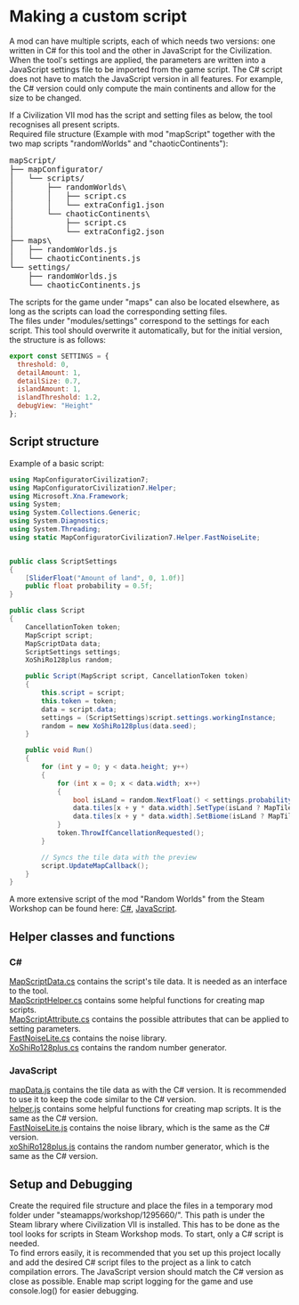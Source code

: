 # Making a custom script

A mod can have multiple scripts, each of which needs two versions: one written in C# for this tool and the other in JavaScript for the Civilization.
When the tool's settings are applied, the parameters are written into a JavaScript settings file to be imported from the game script.
The C# script does not have to match the JavaScript version in all features. For example, the C# version could only compute the main continents and allow for the size to be changed. 

If a Civilization VII mod has the script and setting files as below, the tool recognises all present scripts.  
Required file structure (Example with mod "mapScript" together with the two map scripts "randomWorlds" and "chaoticContinents"):

<pre>
mapScript/
├── mapConfigurator/
│   └── scripts/
│       ├── randomWorlds\
│       │   ├── script.cs
│       │   └── extraConfig1.json
│       └── chaoticContinents\
│           ├── script.cs
│           └── extraConfig2.json
├── maps\
│   ├── randomWorlds.js
│   └── chaoticContinents.js
└── settings/
    ├── randomWorlds.js
    └── chaoticContinents.js
</pre>

The scripts for the game under "maps" can also be located elsewhere, as long as the scripts can load the corresponding setting files.  
The files under "modules/settings" correspond to the settings for each script. This tool should overwrite it automatically, but for the initial version, the structure is as follows:  

```js
export const SETTINGS = {
  threshold: 0,
  detailAmount: 1,
  detailSize: 0.7,
  islandAmount: 1,
  islandThreshold: 1.2,
  debugView: "Height"
};
```
## Script structure
Example of a basic script:
```cs
using MapConfiguratorCivilization7;
using MapConfiguratorCivilization7.Helper;
using Microsoft.Xna.Framework;
using System;
using System.Collections.Generic;
using System.Diagnostics;
using System.Threading;
using static MapConfiguratorCivilization7.Helper.FastNoiseLite;


public class ScriptSettings
{
    [SliderFloat("Amount of land", 0, 1.0f)]
    public float probability = 0.5f;
}

public class Script
{
    CancellationToken token;
    MapScript script;
    MapScriptData data;
    ScriptSettings settings;
    XoShiRo128plus random;

    public Script(MapScript script, CancellationToken token)
    {
        this.script = script;
        this.token = token;
        data = script.data;
        settings = (ScriptSettings)script.settings.workingInstance;
        random = new XoShiRo128plus(data.seed);
    }

    public void Run()
    {
        for (int y = 0; y < data.height; y++)
        {
            for (int x = 0; x < data.width; x++)
            {
                bool isLand = random.NextFloat() < settings.probability;
                data.tiles[x + y * data.width].SetType(isLand ? MapTileType.Continent : MapTileType.Water);
                data.tiles[x + y * data.width].SetBiome(isLand ? MapTileBiome.Grassland : MapTileBiome.Ocean);
            }
            token.ThrowIfCancellationRequested();
        }

        // Syncs the tile data with the preview
        script.UpdateMapCallback();
    }
}
```
A more extensive script of the mod "Random Worlds" from the Steam Workshop can be found here: [C#](Examples/randomWorlds.cs), [JavaScript](Examples/randomWorlds.js).
## Helper classes and functions

### C#
[MapScriptData.cs](MapConfiguratorCivilization7/Map/Script/MapScriptData.cs) contains the script's tile data. It is needed as an interface to the tool.  
[MapScriptHelper.cs](MapConfiguratorCivilization7/Map/Script/MapScriptHelper.cs) contains some helpful functions for creating map scripts.  
[MapScriptAttribute.cs](MapConfiguratorCivilization7/Map/Script/MapScriptAttribute.cs) contains the possible attributes that can be applied to setting parameters.  
[FastNoiseLite.cs](MapConfiguratorCivilization7/Common/FastNoiseLite.cs) contains the noise library.  
[XoShiRo128plus.cs](MapConfiguratorCivilization7/Common/XoShiRo128plus.cs) contains the random number generator.

### JavaScript
[mapData.js](Examples/mapData.js) contains the tile data as with the C# version. It is recommended to use it to keep the code similar to the C# version.  
[helper.js](Examples/helper.js) contains some helpful functions for creating map scripts. It is the same as the C# version.  
[FastNoiseLite.js](Examples/FastNoiseLite.js) contains the noise library, which is the same as the C# version.  
[xoShiRo128plus.js](Examples/xoShiRo128plus.js) contains the random number generator, which is the same as the C# version.

## Setup and Debugging

Create the required file structure and place the files in a temporary mod folder under "steamapps/workshop/1295660/<anyID>". This path is under the Steam library where Civilization VII is installed.
This has to be done as the tool looks for scripts in Steam Workshop mods. To start, only a C# script is needed.  
To find errors easily, it is recommended that you set up this project locally and add the desired C# script files to the project as a link to catch compilation errors.
The JavaScript version should match the C# version as close as possible. Enable map script logging for the game and use console.log() for easier debugging.
